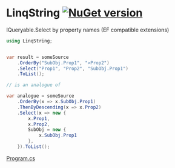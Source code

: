 # LinqString [![NuGet version](https://badge.fury.io/nu/LinqString.svg?v001)](http://badge.fury.io/nu/LinqString)
IQueryable.Select by property names (EF compatible extensions)


```C#
using LinqString;


var result = someSource
    .OrderBy("SubObj.Prop1", ">Prop2")
    .Select("Prop1", "Prop2", "SubObj.Prop1")
    .ToList();

// is an analogue of

var analogue = someSource
    .OrderBy(x => x.SubObj.Prop1)
    .ThenByDescending(x => x.Prop2)
    .Select(x => new { 
        x.Prop1,
        x.Prop2,
        SubObj = new { 
            x.SubObj.Prop1
        },
    }).ToList();
```
[Program.cs](https://github.com/mustaddon/LinqString/tree/main/Examples/Program.cs)
